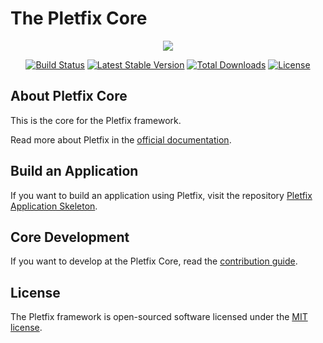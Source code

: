 # The Pletfix Core

<p align="center">
  <a href="https://pletfix.com" target="_blank" >
    <img src="https://avatars3.githubusercontent.com/u/25625700?v=4&s=200"/>
  </a>
</p>

<p align="center">
<a href="https://travis-ci.org/pletfix/core"><img src="https://travis-ci.org/pletfix/core.svg?branch=master" alt="Build Status"></a>
<a href="https://packagist.org/packages/pletfix/core"><img src="https://poser.pugx.org/pletfix/core/v/stable.svg" alt="Latest Stable Version"></a>
<a href="https://packagist.org/packages/pletfix/core"><img src="https://poser.pugx.org/pletfix/core/d/total.svg" alt="Total Downloads"></a>
<a href="https://packagist.org/packages/pletfix/core"><img src="https://poser.pugx.org/pletfix/core/license.svg" alt="License"></a>
</p>

## About Pletfix Core

This is the core for the Pletfix framework. 

Read more about Pletfix in the [official documentation](https://pletfix.com).

## Build an Application

If you want to build an application using Pletfix, visit the repository [Pletfix Application Skeleton](https://github.com/pletfix/app).

## Core Development

If you want to develop at the Pletfix Core, read the [contribution guide](https://pletfix.com/docs/master/en/contributions#core).

## License

The Pletfix framework is open-sourced software licensed under the [MIT license](http://opensource.org/licenses/MIT).
 
